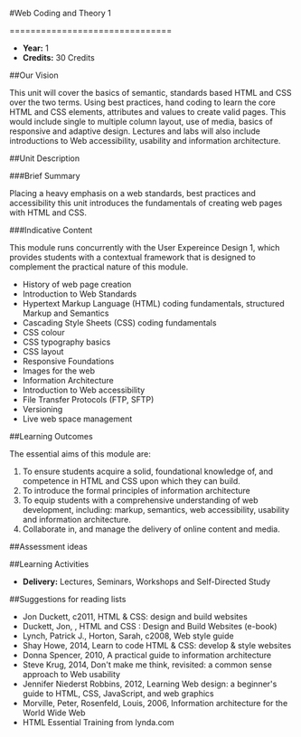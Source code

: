 #Web Coding and Theory 1
<!-- Temporary title -->
===============================

+ __Year:__ 1
+ __Credits:__ 30 Credits

##Our Vision

This unit will cover the basics of semantic, standards based HTML and CSS over the two terms. Using best practices, hand coding to learn the core HTML and CSS elements, attributes and values to create valid pages. This would include single to multiple column layout, use of media, basics of responsive and adaptive design. Lectures and labs will also include introductions to Web accessibility, usability and information architecture. 

##Unit Description

###Brief Summary

<!-- 140 characters -->

Placing a heavy emphasis on a web standards, best practices and accessibility this unit introduces the fundamentals of creating web pages with HTML and CSS.

###Indicative Content

This module runs concurrently with the User Expereince Design 1, which provides students with a contextual framework that is designed to complement the practical nature of this module.

+ History of web page creation
+ Introduction to Web Standards
+ Hypertext Markup Language (HTML) coding fundamentals, structured Markup and Semantics
+ Cascading Style Sheets (CSS) coding fundamentals
+ CSS colour
+ CSS typography basics
+ CSS layout
+ Responsive Foundations
+ Images for the web
+ Information Architecture
+ Introduction to Web accessibility
+ File Transfer Protocols (FTP, SFTP)
+ Versioning
+ Live web space management

##Learning Outcomes

The essential aims of this module are:

1. To ensure students acquire a solid, foundational knowledge of, and competence in HTML and CSS upon which they can build.
1. To introduce the formal principles of information architecture
1. To equip students with a comprehensive understanding of  web development, including: markup, semantics, web accessibility, usability and information architecture.
1. Collaborate in, and manage the delivery of online content and media.


##Assessment ideas



##Learning Activities

+ __Delivery:__ Lectures, Seminars, Workshops and Self-Directed Study

##Suggestions for reading lists

+ Jon Duckett, c2011, HTML & CSS: design and build websites 
+ Duckett, Jon, , HTML and CSS : Design and Build Websites (e-book)
+ Lynch, Patrick J., Horton, Sarah, c2008, Web style guide
+ Shay Howe, 2014, Learn to code HTML & CSS: develop & style websites
+ Donna Spencer, 2010, A practical guide to information architecture
+ Steve Krug, 2014, Don't make me think, revisited: a common sense approach to Web usability
+ Jennifer Niederst Robbins, 2012, Learning Web design: a beginner's guide to HTML, CSS, JavaScript, and web graphics 
+ Morville, Peter, Rosenfeld, Louis, 2006, Information architecture for the World Wide Web 
+ HTML Essential Training from lynda.com


<!--

Notes

-->



